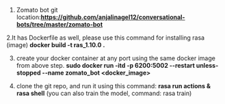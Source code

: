 1. Zomato bot git location:**https://github.com/anjalinagel12/conversational-bots/tree/master/zomato-bot**

2.It has Dockerfile as well, please use this command for installing rasa (image)
**docker build -t ras_1.10.0 .**

3. create your docker container at any port using the same docker image from above step.
**sudo docker run -itd -p 6200:5002  --restart unless-stopped --name zomato_bot <docker_image>**​ 

4. clone the git repo, and run it using this command: 
  **rasa run actions & rasa shell**  (you can also train the model, command: rasa train)
